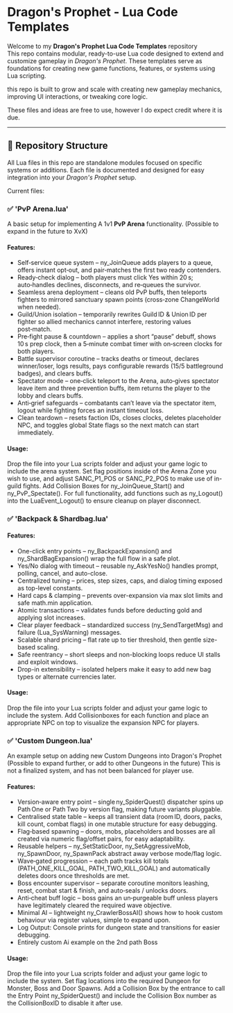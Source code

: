 # Dragon's Prophet - Lua Code Templates

Welcome to my **Dragon's Prophet Lua Code Templates** repository  
This repo contains modular, ready-to-use Lua code designed to extend and customize gameplay in *Dragon's Prophet*. These templates serve as foundations for creating new game functions, features, or systems using Lua scripting.

this repo is built to grow and scale with creating new gameplay mechanics, improving UI interactions, or tweaking core logic.

These files and ideas are free to use, however I do expect credit where it is due. 

---

## 📁 Repository Structure

All Lua files in this repo are standalone modules focused on specific systems or additions. Each file is documented and designed for easy integration into your *Dragon's Prophet* setup.

Current files:

### ✅ 'PvP Arena.lua'

A basic setup for implementing A 1v1 **PvP Arena** functionality. (Possible to expand in the future to XvX)

#### Features:
- Self‑service queue system – ny_JoinQueue adds players to a queue, offers instant opt‑out, and pair‑matches the first two ready contenders.
- Ready‑check dialog – both players must click Yes within 20 s; auto‑handles declines, disconnects, and re‑queues the survivor.
- Seamless arena deployment – cleans old PvP buffs, then teleports fighters to mirrored sanctuary spawn points (cross‑zone ChangeWorld when needed).
- Guild/Union isolation – temporarily rewrites Guild ID & Union ID per fighter so allied mechanics cannot interfere, restoring values post‑match.
- Pre‑fight pause & countdown – applies a short “pause” debuff, shows 10 s prep clock, then a 5‑minute combat timer with on‑screen clocks for both players.
- Battle supervisor coroutine – tracks deaths or timeout, declares winner/loser, logs results, pays configurable rewards (15/5 battleground badges), and clears buffs.
- Spectator mode – one‑click teleport to the Arena, auto‑gives spectator leave item and three prevention buffs, item returns the player to the lobby and clears buffs.
- Anti‑grief safeguards – combatants can’t leave via the spectator item, logout while fighting forces an instant timeout loss.
- Clean teardown – resets faction IDs, closes clocks, deletes placeholder NPC, and toggles global State flags so the next match can start immediately.

#### Usage:
Drop the file into your Lua scripts folder and adjust your game logic to include the arena system.
Set flag positions inside of the Arena Zone you wish to use, and adjust SANC_P1_POS or SANC_P2_POS to make use of in-guild fights.
Add Collision Boxes for ny_JoinQueue_Start() and ny_PvP_Spectate().
For full functionality, add functions such as ny_Logout() into the LuaEvent_Logout() to ensure cleanup on player disconnect.


### ✅ 'Backpack & Shardbag.lua'

#### Features:
- One-click entry points – ny_BackpackExpansion() and ny_ShardBagExpansion() wrap the full flow in a safe plot.
- Yes/No dialog with timeout – reusable ny_AskYesNo() handles prompt, polling, cancel, and auto-close.
- Centralized tuning – prices, step sizes, caps, and dialog timing exposed as top-level constants.
- Hard caps & clamping – prevents over-expansion via max slot limits and safe math.min application.
- Atomic transactions – validates funds before deducting gold and applying slot increases.
- Clear player feedback – standardized success (ny_SendTargetMsg) and failure (Lua_SysWarning) messages.
- Scalable shard pricing – flat rate up to tier threshold, then gentle size-based scaling.
- Safe reentrancy – short sleeps and non-blocking loops reduce UI stalls and exploit windows.
- Drop-in extensibility – isolated helpers make it easy to add new bag types or alternate currencies later.

#### Usage:
Drop the file into your Lua scripts folder and adjust your game logic to include the system.
Add Collisionboxes for each function and place an appropriate NPC on top to visualize the expansion NPC for players. 

### ✅ 'Custom Dungeon.lua'

An example setup on adding new Custom Dungeons into Dragon's Prophet (Possible to expand further, or add to other Dungeons in the future)
This is not a finalized system, and has not been balanced for player use.

#### Features:
- Version‑aware entry point – single ny_SpiderQuest() dispatcher spins up Path One or Path Two by version flag, making future variants pluggable.
- Centralised state table – keeps all transient data (room ID, doors, packs, kill count, combat flags) in one mutable structure for easy debugging.
- Flag‑based spawning – doors, mobs, placeholders and bosses are all created via numeric flag/offset pairs, for easy adaptability.
- Reusable helpers – ny_SetStaticDoor, ny_SetAggressiveMob, ny_SpawnDoor, ny_SpawnPack abstract away verbose mode/flag logic.
- Wave‑gated progression – each path tracks kill totals (PATH_ONE_KILL_GOAL, PATH_TWO_KILL_GOAL) and automatically deletes doors once thresholds are met.
- Boss encounter supervisor – separate coroutine monitors leashing, reset, combat start & finish, and auto‑seals / unlocks doors.
- Anti‑cheat buff logic – boss gains an un‑purgeable buff unless players have legitimately cleared the required wave objective.
- Minimal AI – lightweight ny_CrawlerBossAI() shows how to hook custom behaviour via register values, simple to expand upon.
- Log Output: Console prints for dungeon state and transitions for easier debugging.
- Entirely custom Ai example on the 2nd path Boss

#### Usage:
Drop the file into your Lua scripts folder and adjust your game logic to include the system.
Set flag locations into the required Dungeon for Monster, Boss and Door Spawns.
Add a Collision Box by the entrance to call the Entry Point ny_SpiderQuest() and include the Collision Box number as the CollisionBoxID to disable it after use.
